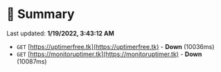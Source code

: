 # 📖 Summary
Last updated: **1/19/2022, 3:43:12 AM**

- `GET` [https://uptimerfree.tk](https://uptimerfree.tk) - **Down** (10036ms)
- `GET` [https://monitoruptimer.tk](https://monitoruptimer.tk) - **Down** (10087ms)
